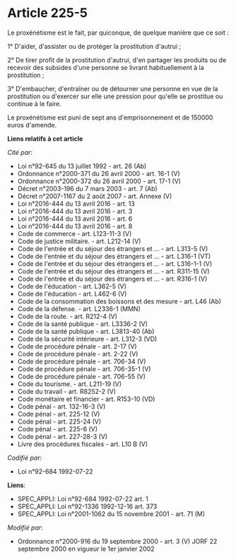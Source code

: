 # Article 225-5

Le proxénétisme est le fait, par quiconque, de quelque manière que ce soit :

1° D'aider, d'assister ou de protéger la prostitution d'autrui ;

2° De tirer profit de la prostitution d'autrui, d'en partager les produits ou de recevoir des subsides d'une personne se
livrant habituellement à la prostitution ;

3° D'embaucher, d'entraîner ou de détourner une personne en vue de la prostitution ou d'exercer sur elle une pression pour
qu'elle se prostitue ou continue à le faire.

Le proxénétisme est puni de sept ans d'emprisonnement et de 150000 euros d'amende.

**Liens relatifs à cet article**

_Cité par_:

  - Loi n°92-645 du 13 juillet 1992 - art. 26 (Ab)
  - Ordonnance n°2000-371 du 26 avril 2000 - art. 16-1 (V)
  - Ordonnance n°2000-372 du 26 avril 2000 - art. 17-1 (V)
  - Décret n°2003-196 du 7 mars 2003 - art. 7 (Ab)
  - Décret n°2007-1167 du 2 août 2007 - art. Annexe (V)
  - Loi n°2016-444 du 13 avril 2016 - art. 13
  - Loi n°2016-444 du 13 avril 2016 - art. 3
  - Loi n°2016-444 du 13 avril 2016 - art. 6
  - Loi n°2016-444 du 13 avril 2016 - art. 8
  - Code de commerce - art. L123-11-3 (V)
  - Code de justice militaire. - art. L212-14 (V)
  - Code de l'entrée et du séjour des étrangers et ... - art. L313-5 (V)
  - Code de l'entrée et du séjour des étrangers et ... - art. L316-1 (VT)
  - Code de l'entrée et du séjour des étrangers et ... - art. L316-1-1 (V)
  - Code de l'entrée et du séjour des étrangers et ... - art. R311-15 (V)
  - Code de l'entrée et du séjour des étrangers et ... - art. R316-1 (V)
  - Code de l'éducation - art. L362-5 (V)
  - Code de l'éducation - art. L462-6 (V)
  - Code de la consommation des boissons et des mesure - art. L46 (Ab)
  - Code de la défense. - art. L2336-1 (MMN)
  - Code de la route. - art. R212-4 (V)
  - Code de la santé publique - art. L3336-2 (V)
  - Code de la santé publique - art. L3813-40 (Ab)
  - Code de la sécurité intérieure - art. L312-3 (VD)
  - Code de procédure pénale - art. 2-17 (V)
  - Code de procédure pénale - art. 2-22 (V)
  - Code de procédure pénale - art. 706-34 (V)
  - Code de procédure pénale - art. 706-35-1 (V)
  - Code de procédure pénale - art. 706-55 (V)
  - Code du tourisme. - art. L211-19 (V)
  - Code du travail - art. R8252-2 (V)
  - Code monétaire et financier - art. R153-10 (VD)
  - Code pénal - art. 132-16-3 (V)
  - Code pénal - art. 225-12 (V)
  - Code pénal - art. 225-24 (V)
  - Code pénal - art. 225-6 (V)
  - Code pénal - art. 227-28-3 (V)
  - Livre des procédures fiscales - art. L10 B (V)

_Codifié par_:

  - Loi n°92-684 1992-07-22

**Liens**:

  - SPEC_APPLI: Loi n°92-684 1992-07-22 art. 1
  - SPEC_APPLI: Loi n°92-1336 1992-12-16 art. 373
  - SPEC_APPLI: Loi n°2001-1062 du 15 novembre 2001 - art. 71 (M)

_Modifié par_:

  - Ordonnance n°2000-916 du 19 septembre 2000 - art. 3 (V) JORF 22 septembre 2000 en vigueur le 1er janvier 2002
